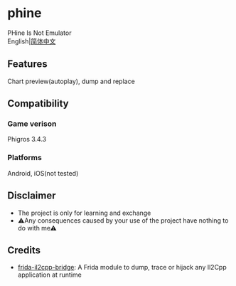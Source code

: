 # phine
PHine Is Not Emulator
<br>
English|[简体中文](README.zh_CN.md)

## Features
Chart preview(autoplay), dump and replace

## Compatibility

### Game verison

Phigros 3.4.3

### Platforms

Android, iOS(not tested)

## Disclaimer

-   The project is only for learning and exchange
-   ⚠Any consequences caused by your use of the project have nothing to do with me⚠

## Credits

-   [frida-il2cpp-bridge](https://github.com/vfsfitvnm/frida-il2cpp-bridge): A Frida module to dump, trace or hijack any Il2Cpp application at runtime

